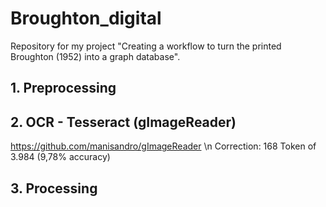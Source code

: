 # Broughton_digital
 Repository for my project "Creating a workflow to turn the printed Broughton (1952) into a graph database".

## 1. Preprocessing
## 2. OCR - Tesseract (gImageReader)
https://github.com/manisandro/gImageReader \n
Correction: 168 Token of 3.984 (9,78% accuracy)
## 3. Processing
